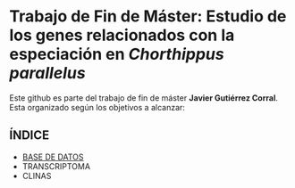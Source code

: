 # Trabajo de Fin de Máster: Estudio de los genes relacionados con la especiación en *Chorthippus parallelus*

Este github es parte del trabajo de fin de máster **Javier Gutiérrez Corral**. Esta organizado según los objetivos a alcanzar:

## ÍNDICE

- [BASE DE DATOS](/https://github.com/JavierGC08/TFM/Base_de_datos/)
- TRANSCRIPTOMA
- CLINAS
